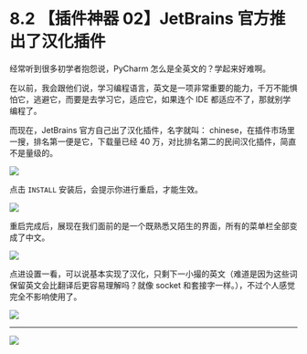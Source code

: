 # 8.2 【插件神器 02】JetBrains 官方推出了汉化插件



经常听到很多初学者抱怨说，PyCharm 怎么是全英文的？学起来好难啊。

在以前，我会跟他们说，学习编程语言，英文是一项非常重要的能力，千万不能惧怕它，逃避它，而要是去学习它，适应它，如果连个 IDE 都适应不了，那就别学编程了。

而现在，JetBrains 官方自己出了汉化插件，名字就叫： chinese，在插件市场里一搜，排名第一便是它，下载量已经 40 万，对比排名第二的民间汉化插件，简直不是量级的。

![](http://image.iswbm.com/20200822204523.png)

点击  `INSTALL` 安装后，会提示你进行重启，才能生效。

![](http://image.iswbm.com/20200822205413.png)

重启完成后，展现在我们面前的是一个既熟悉又陌生的界面，所有的菜单栏全部变成了中文。

![](http://image.iswbm.com/20200822205541.png)

点进设置一看，可以说基本实现了汉化，只剩下一小撮的英文（难道是因为这些词保留英文会比翻译后更容易理解吗？就像 socket 和套接字一样。），不过个人感觉完全不影响使用了。

![](http://image.iswbm.com/20200822205816.png)



---

![](https://open.weixin.qq.com/qr/code?username=idealyard)